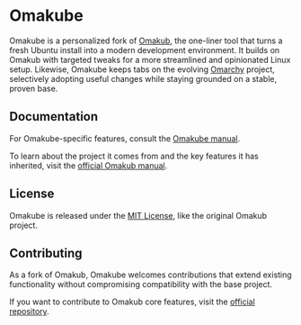 # Omakube

Omakube is a personalized fork of [Omakub](https://omakub.org), the one-liner tool that turns a fresh Ubuntu install into a modern development environment. It builds on Omakub with targeted tweaks for a more streamlined and opinionated Linux setup. Likewise, Omakube keeps tabs on the evolving [Omarchy](https://omarchy.org) project, selectively adopting useful changes while staying grounded on a stable, proven base.

## Documentation

For Omakube-specific features, consult the [Omakube manual](https://manuals.omakasui.org/omakube).

To learn about the project it comes from and the key features it has inherited, visit the [official Omakub manual](https://manuals.omamix.org/1/read).

## License

Omakube is released under the [MIT License](https://opensource.org/licenses/MIT), like the original Omakub project.

## Contributing

As a fork of Omakub, Omakube welcomes contributions that extend existing functionality without compromising compatibility with the base project.

If you want to contribute to Omakub core features, visit the [official repository](https://github.com/basecamp/omakub).
